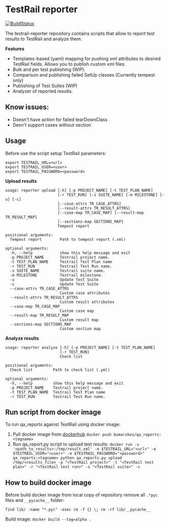 # TestRail reporter
[![BuildStatus](https://travis-ci.com/ibumarskov/qa_reports.svg?branch=master)](https://travis-ci.com/ibumarskov/qa_reports)
<p>The testrail-reporter repository contains scripts that allow to report test results to TestRail and analyze them.</p>

**Features**
<ul>
<li>Templates-based (yaml) mapping for pushing xml attributes to desired TestRail fields. Allows you to publish custom xml files.</li>
<li>Bulk and per test publishing (WIP).</li>
<li>Comparison and publishing failed SetUp classes (Currently tempest only)</li>
<li>Publishing of Test Suites (WIP)</li>
<li>Analyzer of reported results.</li>
</ul>

## Know issues:
<ul>
<li>Doesn't have action for failed tearDownClass</li>
<li>Desn't support cases without section</li>
</ul>

## Usage
Before use the script setup TestRail parameters: 

    export TESTRAIL_URL=<url>
    export TESTRAIL_USER=<user>
    export TESTRAIL_PASSWORD=<password>

**Upload results**

    usage: reporter upload [-h] [-p PROJECT_NAME] [-t TEST_PLAN_NAME]
                           [-r TEST_RUN] [-s SUITE_NAME] [-m MILESTONE] [-u] [-c]
                           [--case-attrs TR_CASE_ATTRS]
                           [--result-attrs TR_RESULT_ATTRS]
                           [--case-map TR_CASE_MAP] [--result-map TR_RESULT_MAP]
                           [--sections-map SECTIONS_MAP]
                           Tempest report
    
    positional arguments:
      Tempest report        Path to tempest report (.xml)
    
    optional arguments:
      -h, --help            show this help message and exit
      -p PROJECT_NAME       Testrail project name.
      -t TEST_PLAN_NAME     Testrail Test Plan name
      -r TEST_RUN           Testrail Test Run name.
      -s SUITE_NAME         Testrail suite name.
      -m MILESTONE          Testrail milestone.
      -u                    Update Test Suite
      -c                    Update Test Suite
      --case-attrs TR_CASE_ATTRS
                            Custom case attributes
      --result-attrs TR_RESULT_ATTRS
                            Custom result attributes
      --case-map TR_CASE_MAP
                            Custom case map
      --result-map TR_RESULT_MAP
                            Custom result map
      --sections-map SECTIONS_MAP
                            Custom section map

**Analyze results**

    usage: reporter analyze [-h] [-p PROJECT_NAME] [-t TEST_PLAN_NAME]
                            [-r TEST_RUN]
                            Check list
    
    positional arguments:
      Check list         Path to check list (.yml)
    
    optional arguments:
      -h, --help         show this help message and exit
      -p PROJECT_NAME    Testrail project name.
      -t TEST_PLAN_NAME  Testrail Test Plan name
      -r TEST_RUN        Testrail Test Run name.

## Run script from docker image
To run qa_reports against TestRail using docker image:
1. Pull docker image from [dockerhub](https://hub.docker.com/r/bumarskov/qa_reports)
`docker push bumarskov/qa_reports:<tagname>`
2. Run qa_report.py script to upload test results:
`docker run -v '<path_to_results>:/tmp/result.xml' -e $TESTRAIL_URL="<url>" -e $TESTRAIL_USER="<user>" -e $TESTRAIL_PASSWORD="<password>" qa_reports:<tagname> python qa_reports.py upload /tmp/<results_file> -p "<TestRail project>" -t "<TestRail test plan>" -r "<TestRail test run>" -s "<TestRail suite>" -c`

## How to build docker image
Before build docker image from local copy of repository remove all `.*pyc` files and `__pycache__` folder:

`find lib/ -name "*.pyc" -exec rm -f {} \;
rm -rf lib/__pycache__`

Build image:
`docker build --tag=alpha .`
